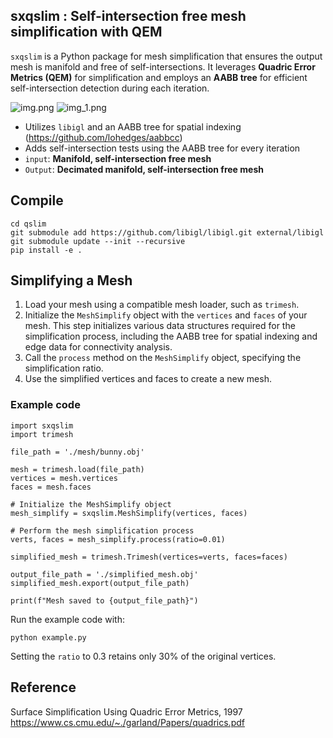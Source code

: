 ## sxqslim : Self-intersection free mesh simplification with QEM
`sxqslim` is a Python package for mesh simplification that ensures the output mesh is manifold and free of self-intersections. It leverages **Quadric Error Metrics (QEM)** for simplification and employs an **AABB tree** for efficient self-intersection detection during each iteration.

![img.png](img/tyra.png) ![img_1.png](img/tyra_collapsed.png)
- Utilizes `libigl` and an AABB tree for spatial indexing (https://github.com/lohedges/aabbcc)
- Adds self-intersection tests using the AABB tree for every iteration
- `input`: **Manifold, self-intersection free mesh**
- `Output`: **Decimated manifold, self-intersection free mesh**
## Compile

```angular2html
cd qslim
git submodule add https://github.com/libigl/libigl.git external/libigl
git submodule update --init --recursive
pip install -e .
```

## Simplifying a Mesh
1. Load your mesh using a compatible mesh loader, such as `trimesh`.
2. Initialize the `MeshSimplify` object with the `vertices` and `faces` of your mesh. This step initializes various data structures required for the simplification process, including the AABB tree for spatial indexing and edge data for connectivity analysis.
3. Call the `process` method on the `MeshSimplify` object, specifying the simplification ratio.
4. Use the simplified vertices and faces to create a new mesh.
### Example code
```
import sxqslim
import trimesh

file_path = './mesh/bunny.obj'

mesh = trimesh.load(file_path)
vertices = mesh.vertices
faces = mesh.faces

# Initialize the MeshSimplify object
mesh_simplify = sxqslim.MeshSimplify(vertices, faces)

# Perform the mesh simplification process
verts, faces = mesh_simplify.process(ratio=0.01)

simplified_mesh = trimesh.Trimesh(vertices=verts, faces=faces)

output_file_path = './simplified_mesh.obj'
simplified_mesh.export(output_file_path)

print(f"Mesh saved to {output_file_path}")
```
Run the example code with:
```
python example.py
```
Setting the `ratio` to 0.3 retains only 30% of the original vertices.

## Reference
Surface Simplification Using Quadric Error Metrics, 1997 </br>
https://www.cs.cmu.edu/~./garland/Papers/quadrics.pdf